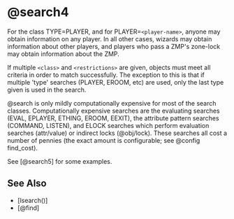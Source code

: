 # @search4
For the class TYPE=PLAYER, and for PLAYER=`<player-name>`, anyone may obtain information on any player. In all other cases, wizards may obtain information about other players, and players who pass a ZMP's zone-lock may obtain information about the ZMP.

If multiple `<class>` and `<restrictions>` are given, objects must meet all criteria in order to match successfully. The exception to this is that if multiple 'type' searches (PLAYER, EROOM, etc) are used, only the last type given is used in the search.

@search is only mildly computationally expensive for most of the search classes. Computationally expensive searches are the evaluating searches (EVAL, EPLAYER, ETHING, EROOM, EEXIT), the attribute pattern searches (COMMAND, LISTEN), and ELOCK searches which perform evaluation searches (attr/value) or indirect locks (@obj/lock). These searches all cost a number of pennies (the exact amount is configurable; see @config find_cost).

See [@search5] for some examples.

## See Also
- [lsearch()]
- [@find]

